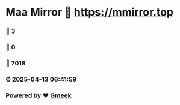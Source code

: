 # Maa Mirror :link: https://mmirror.top 
### :page_facing_up: [3](https://mmirror.top/tag.html) 
### :speech_balloon: 0 
### :hibiscus: 7018 
### :alarm_clock: 2025-04-13 06:41:59 
### Powered by :heart: [Gmeek](https://github.com/Meekdai/Gmeek)
